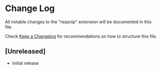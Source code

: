 # Change Log
All notable changes to the "reqsnip" extension will be documented in this file.

Check [Keep a Changelog](http://keepachangelog.com/) for recommendations on how to structure this file.

## [Unreleased]
- Initial release